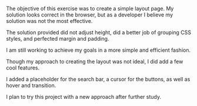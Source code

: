 The objective of this exercise was to create a simple layout page.
My solution looks correct in the browser, but as a developer I believe
my solution was not the most effective.

The solution provided did not adjust height, did a better job of grouping CSS styles,
and perfected margin and padding.

I am still working to achieve my goals in a more simple and efficient fashion.

Though my approach to creating the layout was not ideal, I did add a few cool features.

I added a placeholder for the search bar, a cursor for the buttons, as well as hover and transition.

I plan to try this project with a new approach after further study.